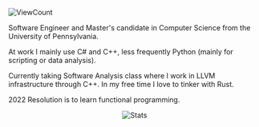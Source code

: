 ![ViewCount](https://views.whatilearened.today/views/github/bexxmodd/bexxmodd.svg?cache=remove)

Software Engineer and Master\'s candidate in Computer Science from the University of Pennsylvania.

At work I mainly use C# and C++, less frequently Python (mainly for scripting or data analysis).

Currently taking Software Analysis class where I work in LLVM infrastructure through C++. In my free time I love to tinker with Rust.

2022 Resolution is to learn functional programming.


<p align="center">
  <img title="Stats" src="https://github-readme-stats.vercel.app/api?username=bexxmodd&show_icons=true&theme=synthwave"/>
</p>
